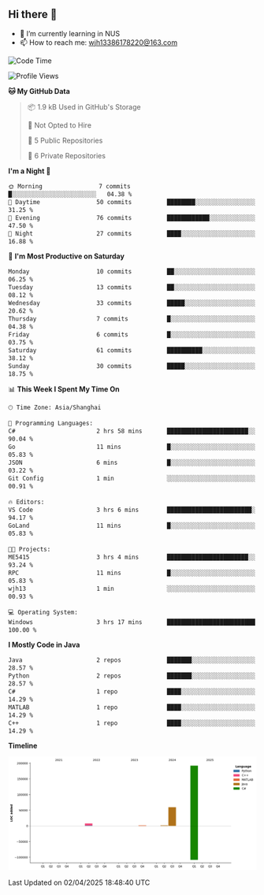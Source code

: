## Hi there 👋

- 🌱 I’m currently learning in NUS
- 📫 How to reach me: wjh13386178220@163.com


<!--START_SECTION:waka-->
![Code Time](http://img.shields.io/badge/Code%20Time-307%20hrs%2047%20mins-blue)

![Profile Views](http://img.shields.io/badge/Profile%20Views-0-blue)

**🐱 My GitHub Data** 

> 📦 1.9 kB Used in GitHub's Storage 
 > 
> 🚫 Not Opted to Hire
 > 
> 📜 5 Public Repositories 
 > 
> 🔑 6 Private Repositories 
 > 
**I'm a Night 🦉** 

```text
🌞 Morning                7 commits           █░░░░░░░░░░░░░░░░░░░░░░░░   04.38 % 
🌆 Daytime                50 commits          ████████░░░░░░░░░░░░░░░░░   31.25 % 
🌃 Evening                76 commits          ████████████░░░░░░░░░░░░░   47.50 % 
🌙 Night                  27 commits          ████░░░░░░░░░░░░░░░░░░░░░   16.88 % 
```
📅 **I'm Most Productive on Saturday** 

```text
Monday                   10 commits          ██░░░░░░░░░░░░░░░░░░░░░░░   06.25 % 
Tuesday                  13 commits          ██░░░░░░░░░░░░░░░░░░░░░░░   08.12 % 
Wednesday                33 commits          █████░░░░░░░░░░░░░░░░░░░░   20.62 % 
Thursday                 7 commits           █░░░░░░░░░░░░░░░░░░░░░░░░   04.38 % 
Friday                   6 commits           █░░░░░░░░░░░░░░░░░░░░░░░░   03.75 % 
Saturday                 61 commits          ██████████░░░░░░░░░░░░░░░   38.12 % 
Sunday                   30 commits          █████░░░░░░░░░░░░░░░░░░░░   18.75 % 
```


📊 **This Week I Spent My Time On** 

```text
🕑︎ Time Zone: Asia/Shanghai

💬 Programming Languages: 
C#                       2 hrs 58 mins       ███████████████████████░░   90.04 % 
Go                       11 mins             █░░░░░░░░░░░░░░░░░░░░░░░░   05.83 % 
JSON                     6 mins              █░░░░░░░░░░░░░░░░░░░░░░░░   03.22 % 
Git Config               1 min               ░░░░░░░░░░░░░░░░░░░░░░░░░   00.91 % 

🔥 Editors: 
VS Code                  3 hrs 6 mins        ████████████████████████░   94.17 % 
GoLand                   11 mins             █░░░░░░░░░░░░░░░░░░░░░░░░   05.83 % 

🐱‍💻 Projects: 
ME5415                   3 hrs 4 mins        ███████████████████████░░   93.24 % 
RPC                      11 mins             █░░░░░░░░░░░░░░░░░░░░░░░░   05.83 % 
wjh13                    1 min               ░░░░░░░░░░░░░░░░░░░░░░░░░   00.93 % 

💻 Operating System: 
Windows                  3 hrs 17 mins       █████████████████████████   100.00 % 
```

**I Mostly Code in Java** 

```text
Java                     2 repos             ███████░░░░░░░░░░░░░░░░░░   28.57 % 
Python                   2 repos             ███████░░░░░░░░░░░░░░░░░░   28.57 % 
C#                       1 repo              ████░░░░░░░░░░░░░░░░░░░░░   14.29 % 
MATLAB                   1 repo              ████░░░░░░░░░░░░░░░░░░░░░   14.29 % 
C++                      1 repo              ████░░░░░░░░░░░░░░░░░░░░░   14.29 % 
```



**Timeline**

![Lines of Code chart](https://raw.githubusercontent.com/wuhu-wang/wuhu-wang/main/assets/bar_graph.png)


 Last Updated on 02/04/2025 18:48:40 UTC
<!--END_SECTION:waka-->
